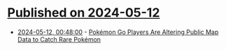 # [Published on 2024-05-12](index.md)

* [2024-05-12, 00:48:00](https://soylentnews.org/article.pl?sid=24/05/11/0330234&from=rss) - [Pokémon Go Players Are Altering Public Map Data to Catch Rare Pokémon](https://soylentnews.org/article.pl?sid=24/05/11/0330234&from=rss)
